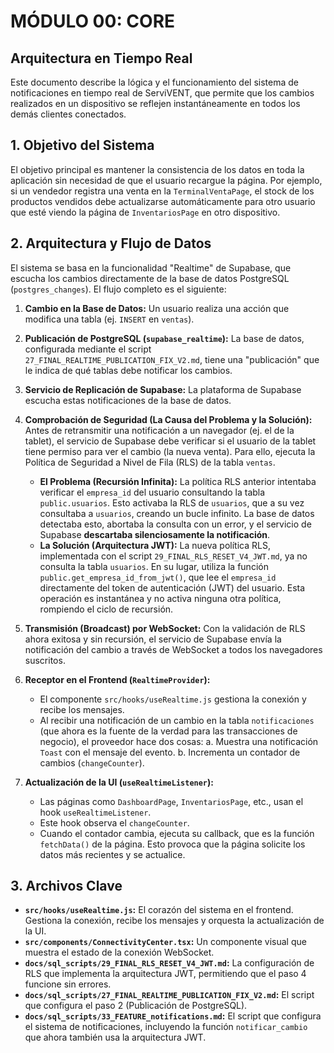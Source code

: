# MÓDULO 00: CORE
## Arquitectura en Tiempo Real

Este documento describe la lógica y el funcionamiento del sistema de notificaciones en tiempo real de ServiVENT, que permite que los cambios realizados en un dispositivo se reflejen instantáneamente en todos los demás clientes conectados.

## 1. Objetivo del Sistema

El objetivo principal es mantener la consistencia de los datos en toda la aplicación sin necesidad de que el usuario recargue la página. Por ejemplo, si un vendedor registra una venta en la `TerminalVentaPage`, el stock de los productos vendidos debe actualizarse automáticamente para otro usuario que esté viendo la página de `InventariosPage` en otro dispositivo.

## 2. Arquitectura y Flujo de Datos

El sistema se basa en la funcionalidad "Realtime" de Supabase, que escucha los cambios directamente de la base de datos PostgreSQL (`postgres_changes`). El flujo completo es el siguiente:

1.  **Cambio en la Base de Datos:** Un usuario realiza una acción que modifica una tabla (ej. `INSERT` en `ventas`).

2.  **Publicación de PostgreSQL (`supabase_realtime`):** La base de datos, configurada mediante el script `27_FINAL_REALTIME_PUBLICATION_FIX_V2.md`, tiene una "publicación" que le indica de qué tablas debe notificar los cambios.

3.  **Servicio de Replicación de Supabase:** La plataforma de Supabase escucha estas notificaciones de la base de datos.

4.  **Comprobación de Seguridad (La Causa del Problema y la Solución):** Antes de retransmitir una notificación a un navegador (ej. el de la tablet), el servicio de Supabase debe verificar si el usuario de la tablet tiene permiso para ver el cambio (la nueva venta). Para ello, ejecuta la Política de Seguridad a Nivel de Fila (RLS) de la tabla `ventas`.
    -   **El Problema (Recursión Infinita):** La política RLS anterior intentaba verificar el `empresa_id` del usuario consultando la tabla `public.usuarios`. Esto activaba la RLS de `usuarios`, que a su vez consultaba a `usuarios`, creando un bucle infinito. La base de datos detectaba esto, abortaba la consulta con un error, y el servicio de Supabase **descartaba silenciosamente la notificación**.
    -   **La Solución (Arquitectura JWT):** La nueva política RLS, implementada con el script `29_FINAL_RLS_RESET_V4_JWT.md`, ya no consulta la tabla `usuarios`. En su lugar, utiliza la función `public.get_empresa_id_from_jwt()`, que lee el `empresa_id` directamente del token de autenticación (JWT) del usuario. Esta operación es instantánea y no activa ninguna otra política, rompiendo el ciclo de recursión.

5.  **Transmisión (Broadcast) por WebSocket:** Con la validación de RLS ahora exitosa y sin recursión, el servicio de Supabase envía la notificación del cambio a través de WebSocket a todos los navegadores suscritos.

6.  **Receptor en el Frontend (`RealtimeProvider`):**
    -   El componente `src/hooks/useRealtime.js` gestiona la conexión y recibe los mensajes.
    -   Al recibir una notificación de un cambio en la tabla `notificaciones` (que ahora es la fuente de la verdad para las transacciones de negocio), el proveedor hace dos cosas:
        a.  Muestra una notificación `Toast` con el mensaje del evento.
        b.  Incrementa un contador de cambios (`changeCounter`).

7.  **Actualización de la UI (`useRealtimeListener`):**
    -   Las páginas como `DashboardPage`, `InventariosPage`, etc., usan el hook `useRealtimeListener`.
    -   Este hook observa el `changeCounter`.
    -   Cuando el contador cambia, ejecuta su callback, que es la función `fetchData()` de la página. Esto provoca que la página solicite los datos más recientes y se actualice.

## 3. Archivos Clave

-   **`src/hooks/useRealtime.js`:** El corazón del sistema en el frontend. Gestiona la conexión, recibe los mensajes y orquesta la actualización de la UI.
-   **`src/components/ConnectivityCenter.tsx`:** Un componente visual que muestra el estado de la conexión WebSocket.
-   **`docs/sql_scripts/29_FINAL_RLS_RESET_V4_JWT.md`:** La configuración de RLS que implementa la arquitectura JWT, permitiendo que el paso 4 funcione sin errores.
-   **`docs/sql_scripts/27_FINAL_REALTIME_PUBLICATION_FIX_V2.md`:** El script que configura el paso 2 (Publicación de PostgreSQL).
-   **`docs/sql_scripts/33_FEATURE_notifications.md`:** El script que configura el sistema de notificaciones, incluyendo la función `notificar_cambio` que ahora también usa la arquitectura JWT.